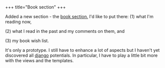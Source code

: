 +++
title="Book section"
+++

Added a new section - the [book section.](/books)
I'd like to put there:
(1) what I'm reading now,

(2) what I read in the past and my comments on them, and

(3) my book wish list.





It's only a prototype. I still have to enhance a lot of aspects but I
haven't yet discovered all [django](http://www.djangoproject.com) potentials. In particular, I have to
play a little bit more with the views and the templates.
